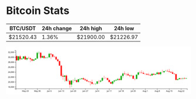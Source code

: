 # Bitcoin Stats

BTC/USDT|24h change|24h high|24h low|
|---|---|---|---|
|$21520.43|1.36%|$21900.00|$21226.97|

<img src="./chart.svg">

